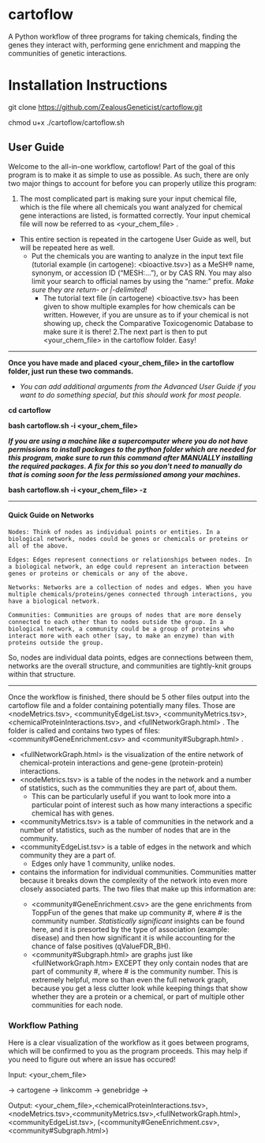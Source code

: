 # cartoflow
A Python workflow of three programs for taking chemicals, finding the genes they interact with, performing gene enrichment and mapping the communities of genetic interactions.

# Installation Instructions
git clone https://github.com/ZealousGeneticist/cartoflow.git

chmod u+x ./cartoflow/cartoflow.sh

## User Guide
Welcome to the all-in-one workflow, cartoflow! Part of the goal of this program is to make it as simple to use as possible. As such, there are only two major things to account for before you can properly utilize this program: 
1. The most complicated part is making sure your input chemical file, which is the file where all chemicals you want analyzed for chemical gene interactions are listed, is formatted correctly. Your input chemical file will now be referred to as <your_chem_file> .
+ This entire section is repeated in the cartogene User Guide as well, but will be repeated here as well.
    + Put the chemicals you are wanting to analyze in the input text file (tutorial example (in cartogene): <bioactive.tsv>) as a MeSH® name, synonym, or accession ID (“MESH:…”), or by CAS RN. You may also limit your search to official names by using the “name:” prefix. *Make sure they are return- or |-delimited!*
        + The tutorial text file (in cartogene) <bioactive.tsv> has been given to show multiple examples for how chemicals can be written. However, if you are unsure as to if your chemical is not showing up, check the Comparative Toxicogenomic Database to make sure it is there!
2.The next part is then to put <your_chem_file> in the cartoflow folder. Easy!

------

**Once you have made and placed <your_chem_file> in the cartoflow folder, just run these two commands.**
+ *You can add additional arguments from the Advanced User Guide if you want to do something special, but this should work for most people.*

**cd cartoflow**

**bash cartoflow.sh -i <your_chem_file>**

***If you are using a machine like a supercomputer where you do not have permissions to install packages to the python folder which are needed for this program, make sure to run this command after MANUALLY installing the required packages. A fix for this so you don't need to manually do that is coming soon for the less permissioned among your machines.***

**bash cartoflow.sh -i <your_chem_file> -z**

------

#### Quick Guide on Networks
    Nodes: Think of nodes as individual points or entities. In a biological network, nodes could be genes or chemicals or proteins or all of the above.

    Edges: Edges represent connections or relationships between nodes. In a biological network, an edge could represent an interaction between genes or proteins or chemicals or any of the above.

    Networks: Networks are a collection of nodes and edges. When you have multiple chemicals/proteins/genes connected through interactions, you have a biological network.

    Communities: Communities are groups of nodes that are more densely connected to each other than to nodes outside the group. In a biological network, a community could be a group of proteins who interact more with each other (say, to make an enzyme) than with proteins outside the group.
So, nodes are individual data points, edges are connections between them, networks are the overall structure, and communities are tightly-knit groups within that structure.

------

Once the workflow is finished, there should be 5 other files output into the cartoflow file and a folder containing potentially many files. Those are <nodeMetrics.tsv>, <communityEdgeList.tsv>, <communityMetrics.tsv>, <chemicalProteinInteractions.tsv>, and <fullNetworkGraph.html> . The folder is called <toppfunANDgraphs> and contains two types of files: <community#GeneEnrichment.csv> and <community#Subgraph.html> .

+ <fullNetworkGraph.html> is the visualization of the entire network of chemical-protein interactions and gene-gene (protein-protein) interactions.
+ <nodeMetrics.tsv> is a table of the nodes in the network and a number of statistics, such as the communities they are part of, about them. 
    + This can be particularly useful if you want to look more into a particular point of interest such as how many interactions a specific chemical has with genes.
+ <communityMetrics.tsv> is a table of communities in the network and a number of statistics, such as the number of nodes that are in the community.
+ <communityEdgeList.tsv> is a table of edges in the network and which community they are a part of.
    + Edges only have 1 community, unlike nodes.
+ <toppfunANDgraphs> contains the information for individual communities. Communities matter because it breaks down the complexity of the network into even more closely associated parts. The two files that make up this information are:
    + <community#GeneEnrichment.csv> are the gene enrichments from ToppFun of the genes that make up community #, where # is the community number. *Statistically significant* insights can be found here, and it is presorted by the type of association (example: disease) and then how significant it is while accounting for the chance of false positives (qValueFDR_BH).
    + <community#Subgraph.html> are graphs just like <fullNetworkGraph.htm> EXCEPT they only contain nodes that are part of community #, where # is the community number. This is extremely helpful, more so than even the full network graph, because you get a less clutter look while keeping things that show whether they are a protein or a chemical, or part of multiple other communities for each node.

### Workflow Pathing
Here is a clear visualization of the workflow as it goes between programs, which will be confirmed to you as the program proceeds. This may help if you need to figure out where an issue has occured!

Input: <your_chem_file>

->
cartogene
->
linkcomm
->
genebridge
->

Output: <your_chem_file>,<chemicalProteinInteractions.tsv>, <nodeMetrics.tsv>,<communityMetrics.tsv>,<fullNetworkGraph.html>, <communityEdgeList.tsv>, <toppfunANDgraphs>(<community#GeneEnrichment.csv>,<community#Subgraph.html>)

